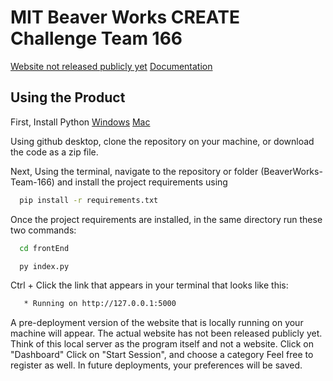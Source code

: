 # MIT Beaver Works CREATE Challenge Team 166
[Website not released publicly yet](google.com)
[Documentation](https://docs.google.com/document/d/1NVmfb9-BZyq1qKGILPp8CuBjvJc1j0bb0a5SEh6AS7A/edit)

## Using the Product

First, Install Python 
[Windows](https://www.youtube.com/watch?v=YKSpANU8jPE)
[Mac](https://www.youtube.com/watch?v=nhv82tvFfkM)

Using github desktop, clone the repository on your machine, or download the code as a zip file.

Next, Using the terminal, navigate to the repository or folder (BeaverWorks-Team-166) and install the project requirements using
```bash
  pip install -r requirements.txt
  ```

Once the project requirements are installed, in the same directory run these two commands:
```bash
  cd frontEnd
  ```
```bash
  py index.py
  ```

Ctrl + Click the link that appears in your terminal that looks like this:
```bash
   * Running on http://127.0.0.1:5000
  ```

A pre-deployment version of the website that is locally running on your machine will appear. The actual website has not been released publicly yet. Think of this local server as the program itself and not a website.
Click on "Dashboard"
Click on "Start Session", and choose a category
Feel free to register as well. In future deployments, your preferences will be saved.